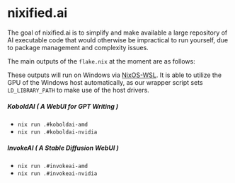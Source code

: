 # nixified.ai

The goal of nixified.ai is to simplify and make available a large repository of
AI executable code that would otherwise be impractical to run yourself, due to
package management and complexity issues.

The main outputs of the `flake.nix` at the moment are as follows:

These outputs will run on Windows via [NixOS-WSL](https://github.com/nix-community/NixOS-WSL). It is able to utilize the GPU of the Windows host automatically, as our wrapper script sets `LD_LIBRARY_PATH` to make use of the host drivers.

##### KoboldAI ( A WebUI for GPT Writing )

- `nix run .#koboldai-amd`
- `nix run .#koboldai-nvidia`

##### InvokeAI ( A Stable Diffusion WebUI )

- `nix run .#invokeai-amd`
- `nix run .#invokeai-nvidia`
